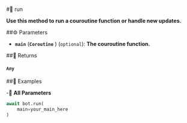 #🔧 run

**Use this method to run a couroutine function or handle new updates.**

##⚙️ Parameters

- **`main`** (**`Coroutine`** ) (`optional`): **The couroutine function.**

##📲 Returns

#### `Any`

##📀 Examples


-🔋 **All Parameters**

```python
await bot.run(
    main=your_main_here
)
```

